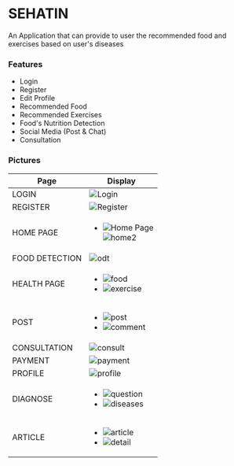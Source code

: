 # SEHATIN

An Application that can provide to user the recommended food and exercises based on user's diseases

### Features
- Login
- Register
- Edit Profile
- Recommended Food
- Recommended Exercises
- Food's Nutrition Detection
- Social Media (Post & Chat)
- Consultation

### Pictures


|Page  |  Display|
|------|---------|
|LOGIN | ![Login]()|
|REGISTER| ![Register]()| 
|HOME PAGE | <ul> <li> ![Home Page](https://i.postimg.cc/sgDQ8pM9/Screenshot-2022-06-13-15-47-32-23-ab55d25671ebcee2a10212bbfe0d3312.png) </li> ![home2](https://i.postimg.cc/JhFkjG43/Screenshot-2022-06-13-15-47-41-24-ab55d25671ebcee2a10212bbfe0d3312.png) </ul>|
|FOOD DETECTION| ![odt](https://i.postimg.cc/TYTpLrJM/Screenshot-2022-06-13-15-54-41-29-ab55d25671ebcee2a10212bbfe0d3312.png)|
|HEALTH PAGE | <ul> <li> ![food](https://i.postimg.cc/BZTjnhDB/Screenshot-2022-06-13-15-47-50-15-ab55d25671ebcee2a10212bbfe0d3312.png) </li> <li> ![exercise](https://i.postimg.cc/tJj7zP06/Screenshot-2022-06-13-15-47-53-74-ab55d25671ebcee2a10212bbfe0d3312.png) </li> </ul>|
|POST | <ul> <li>![post](https://i.postimg.cc/QxDWgLsz/Screenshot-2022-06-13-15-47-58-84-ab55d25671ebcee2a10212bbfe0d3312.png)</li> <li> ![comment](https://i.postimg.cc/L8CYMnfd/Screenshot-2022-06-13-15-48-03-11-ab55d25671ebcee2a10212bbfe0d3312.png) </li> </ul>|
|CONSULTATION|![consult](https://i.postimg.cc/GmqYhXW5/Screenshot-2022-06-13-15-48-40-01-ab55d25671ebcee2a10212bbfe0d3312.png)|
|PAYMENT | ![payment](https://i.postimg.cc/J7kbccXs/Screenshot-2022-06-13-15-48-45-29-ab55d25671ebcee2a10212bbfe0d3312.png) |
|PROFILE | ![profile](https://i.postimg.cc/xd8mkKYT/Screenshot-2022-06-13-15-48-48-76-ab55d25671ebcee2a10212bbfe0d3312.png) |
|DIAGNOSE | <ul> <li> ![question](https://i.postimg.cc/prb514jp/Screenshot-2022-06-13-15-48-56-58-ab55d25671ebcee2a10212bbfe0d3312.png) </li> <li> ![diseases](https://i.postimg.cc/RFnnd4Nk/Screenshot-2022-06-13-15-48-59-34-ab55d25671ebcee2a10212bbfe0d3312.png) </li> </ul> |
|ARTICLE | <ul> <li> ![article](https://i.postimg.cc/25g1VM22/Screenshot-2022-06-13-15-55-12-87-ab55d25671ebcee2a10212bbfe0d3312.png)</li> <li> ![detail](https://i.postimg.cc/85WjW4YD/Screenshot-2022-06-13-15-55-17-13-ab55d25671ebcee2a10212bbfe0d3312.png)</li> </ul>|


